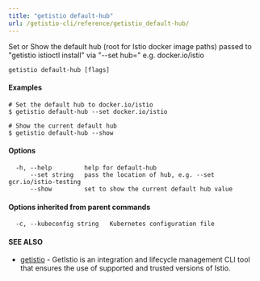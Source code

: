 ```yaml
---
title: "getistio default-hub"
url: /getistio-cli/reference/getistio_default-hub/
---
```


Set or Show the default hub (root for Istio docker image paths) passed to "getistio istioctl install" via "--set hub="  e.g. docker.io/istio

```
getistio default-hub [flags]
```

#### Examples

```
# Set the default hub to docker.io/istio
$ getistio default-hub --set docker.io/istio

# Show the current default hub
$ getistio default-hub --show

```

#### Options

```
  -h, --help         help for default-hub
      --set string   pass the location of hub, e.g. --set gcr.io/istio-testing
      --show         set to show the current default hub value
```

#### Options inherited from parent commands

```
  -c, --kubeconfig string   Kubernetes configuration file
```

#### SEE ALSO

* [getistio](/getistio-cli/reference/getistio/)	 - GetIstio is an integration and lifecycle management CLI tool that ensures the use of supported and trusted versions of Istio.

